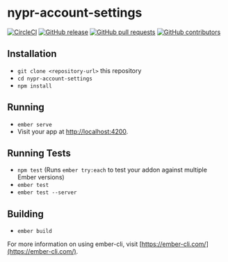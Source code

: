 # nypr-account-settings
[![CircleCI](https://img.shields.io/circleci/project/github/nypublicradio/nypr-account-settings.svg?style=flat-square-blue)](https://circleci.com/gh/nypublicradio/nypr-account-settings) [![GitHub release](https://img.shields.io/github/release/nypublicradio/nypr-account-settings.svg?style=flat-square)](https://github.com/nypublicradio/nypr-account-settings/releases/latest) [![GitHub pull requests](https://img.shields.io/github/issues-pr/nypublicradio/nypr-account-settings.svg?style=flat-square)](https://github.com/nypublicradio/nypr-account-settings/pulls) [![GitHub contributors](https://img.shields.io/github/contributors/nypublicradio/nypr-account-settings.svg?style=flat-square)](https://github.com/nypublicradio/nypr-account-settings/graphs/contributors)

## Installation

* `git clone <repository-url>` this repository
* `cd nypr-account-settings`
* `npm install`

## Running

* `ember serve`
* Visit your app at [http://localhost:4200](http://localhost:4200).

## Running Tests

* `npm test` (Runs `ember try:each` to test your addon against multiple Ember versions)
* `ember test`
* `ember test --server`

## Building

* `ember build`

For more information on using ember-cli, visit [https://ember-cli.com/](https://ember-cli.com/).
